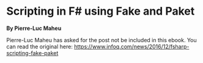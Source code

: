 
# Scripting in F# using Fake and Paket #

**By Pierre-Luc Maheu**

Pierre-Luc Maheu has asked for the post not be included in this ebook. You can read the original here: https://www.infoq.com/news/2016/12/fsharp-scripting-fake-paket



